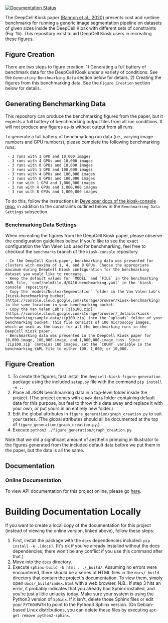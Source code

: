 [![Documentation Status](https://readthedocs.org/projects/deepcell-kiosk-figure-generation/badge/?version=latest)](https://deepcell-kiosk-figure-generation.readthedocs.io/en/latest/?badge=latest)

The DeepCell Kiosk paper [(Bannon et al., 2020)](<https://www.biorxiv.org/content/10.1101/505032v3>) presents cost and runtime benchmarks for running a generic image segmentation pipeline on datasets of given sizes inside the DeepCell Kiosk with different sets of constraints (Fig. 1b). This repository exist to aid DeepCell Kiosk users in recreating these figures.
 
## Figure Creation

There are two steps to figure creation:
    1) Generating a full battery of benchmark data for the DeepCell Kiosk under a variety of conditions. See the `Generating Benchmarking Data` section below for details.
    2) Creating the figures from this benchmarking data. See the `Figure Creation` section below for details.

## Generating Benchmarking Data

This repository can produce the benchmarking figures from the paper, but it expects a full battery of benchmarking output files from all run conditions. It will not produce any figures as-is without output from all runs. 
 
To generate a full battery of benchmarking run data (i.e., varying image numbers and GPU numbers), please complete the following benchmarking runs:
 
     - 3 runs with 1 GPU and 10,000 images
     - 3 runs with 4 GPUs and 10,000 images
     - 3 runs with 8 GPUs and 10,000 images
     - 3 runs with 1 GPU and 100,000 images
     - 3 runs with 4 GPUs and 100,000 images
     - 3 runs with 8 GPUs and 100,000 images
     - 3 run with 1 GPU and 1,000,000 images
     - 3 run with 4 GPUs and 1,000,000 images
     - 3 run with 8 GPUs and 1,000,000 images
 
To do this, follow the instructions in [Developer docs of the kiosk-console repo](https://deepcell-kiosk.readthedocs.io/en/master/DEVELOPER.html), in addition to the constraints outlined below in the `Benchmarking Data Settings` subsection.
 
### Benchmarking Data Settings
 
When recreating the figures from the DeepCell Kiosk paper, please observe the condiguration guidelines below. If you'd like to see the exact configuration the Van Valen Lab used for benchmarking, feel free to checkout the `benchmarks` branch of the `kiosk-console` repository.
 
    - In the DeepCell Kiosk paper, benchmarking data was presented for clusters with maxima of 1, 4, and 8 GPUs. Choose the appropriate maximum during DeepCell Kiosk configuration for the benchmarking dataset you would like to recreate.
    - Keep the default values for `MODEL` and `FILE` in the benchmarking YAML file, `conf/helmfile.d/0410.benchmarking.yaml` in the `kiosk-console` repository.
    - Copy the `models/NuclearSegmentation` folder in the Van Valen Lab's [kiosk-benchmarking bucket](https://console.cloud.google.com/storage/browser/kiosk-benchmarking) to the same location in your benchmarking bucket.
    - Copy the Van Valen Lab's [zip100.zip](https://console.cloud.google.com/storage/browser/_details/kiosk-benchmarking/sample-data/zip100.zip) into the `uploads` folder of your benchmarking bucket. This file consists of 100 microscopy images, which we used as the basis for all the benchmarking runs in the DeepCell Kiosk paper.
    - Benchmarking data was presented in the DeepCell Kiosk paper for 10,000-image, 100,000-image, and 1,000,000-image runs. Since `zip100.zip` contains 100 images, set the `COUNT` variable in the benchmarking YAML file to either 100, 1,000, or 10,000.

## Figure Creation

1) To create the figures, first install the `deepcell-kiosk-figure-generation` package using the included `setup.py` file with the command `pip install -e .`.
2) Place all JSON benchmarking data in a top-level folder inside the project. (The project comes with a `new_data` folder containing default data for this purpose, but feel to throw this data away and replace it with your own, or put yours in an entirely new folder.)
3) Edit the global attributes in `figure_generation/graph_creation.py` to suit your tastes. (The global attributes should all be documented at the top of `figure_generation/graph_creation.py`.)
4) Execute `python3 ./figure_generation/graph_creation.py`.

Note that we did a significant amount of aesthetic primping in Illustrator to the figures generated from the included default data before we put them in the paper, but the data is all the same.

## Documentation

### Online Documentation

To view API documentation for this project online, please go [here](https://deepcell-kiosk-figure-generation.readthedocs.io).

# Building Documentation Locally

If you want to create a local copy of the documentation for this project (instead of viewing the online version, linked above), follow these steps:
1) First, install the package with the `docs` dependencies included: `pip install -e .[docs]`. (It's ok if you've already installed without the docs dependencies; there won't be any conflict if you use this command after that.)
2) Move into the `docs` directory.
3) Execute `sphinx-build -b html . ./_build/`. Assuming no errors were encountered, there should be a series of HTML files in the `docs/_build` directory that contain the project's documentation. To view them, simply open `docs/_build/index.html` with a web browser.
N.B.: If step 3 hits an error, it probably indicates that you already had Sphinx installed, and you're just a little unlucky today. Make sure your system is using the Python3 version of `Sphinx`. If it isn't, delete those Sphinx files or edit your `PYTHONPATH` to point to the Python3 Sphinx version. (On Debian-based Linux distributions, you can delete these files by executing `apt-get remove python2-sphinx`.
